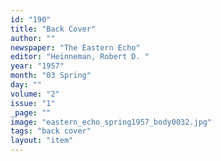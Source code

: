```yaml
---
id: "190"
title: "Back Cover"
author: ""
newspaper: "The Eastern Echo"
editor: "Heinneman, Robert D. "
year: "1957"
month: "03 Spring"
day: ""
volume: "2"
issue: "1"
_page: ""
image: "eastern_echo_spring1957_body0032.jpg"
tags: "back cover"
layout: "item"
---
```


